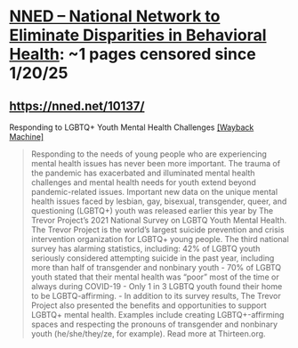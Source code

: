 



# [NNED – National Network to Eliminate Disparities in Behavioral Health](nned.net): ~1 pages censored since 1/20/25

## https://nned.net/10137/


Responding to LGBTQ+ Youth Mental Health Challenges [[Wayback Machine]](https://web.archive.org/web/20240000000000*/https://nned.net/10137/)

> Responding to the needs of young people who are experiencing mental health issues has never been more important. The trauma of the pandemic has exacerbated and illuminated mental health challenges and mental health needs for youth extend beyond pandemic-related issues. Important new data on the unique mental health issues faced by lesbian, gay, bisexual, transgender, queer, and questioning (LGBTQ+) youth was released earlier this year by The Trevor Project’s 2021 National Survey on LGBTQ Youth Mental Health. The Trevor Project is the world’s largest suicide prevention and crisis intervention organization for LGBTQ+ young people. The third national survey has alarming statistics, including: 42% of LGBTQ youth seriously considered attempting suicide in the past year, including more than half of transgender and nonbinary youth - 70% of LGBTQ youth stated that their mental health was “poor” most of the time or always during COVID-19 - Only 1 in 3 LGBTQ youth found their home to be LGBTQ-affirming. - In addition to its survey results, The Trevor Project also presented the benefits and opportunities to support LGBTQ+ mental health. Examples include creating LGBTQ+-affirming spaces and respecting the pronouns of transgender and nonbinary youth (he/she/they/ze, for example). Read more at Thirteen.org.